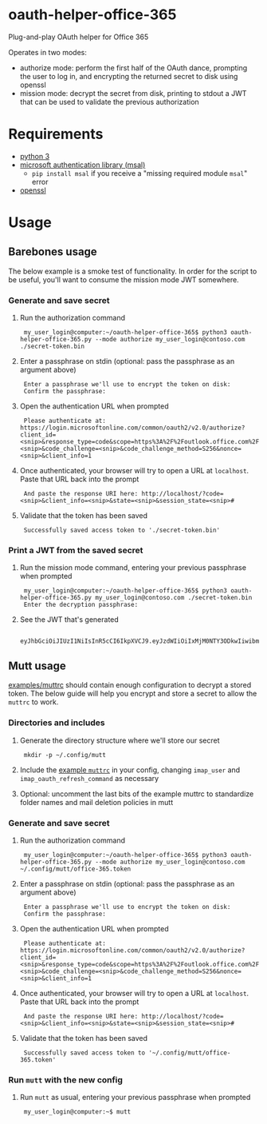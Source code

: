 oauth-helper-office-365
====

Plug-and-play OAuth helper for Office 365

Operates in two modes:
  * authorize mode: perform the first half of the OAuth dance, prompting the
    user to log in, and encrypting the returned secret to disk using openssl
  * mission mode: decrypt the secret from disk, printing to stdout a JWT that
    can be used to validate the previous authorization

# Requirements

* [python 3](https://www.python.org/downloads/)
* [microsoft authentication library
  (msal)](https://github.com/AzureAD/microsoft-authentication-library-for-python)
  - `pip install msal` if you receive a "missing required module `msal`" error
* [openssl](https://www.openssl.org/source/)

# Usage

## Barebones usage

The below example is a smoke test of functionality. In order for the script to
be useful, you'll want to consume the mission mode JWT somewhere.

### Generate and save secret

1. Run the authorization command

        my_user_login@computer:~/oauth-helper-office-365$ python3 oauth-helper-office-365.py --mode authorize my_user_login@contoso.com ./secret-token.bin

1. Enter a passphrase on stdin (optional: pass the passphrase as an argument
   above)

        Enter a passphrase we'll use to encrypt the token on disk:
        Confirm the passphrase:

1. Open the authentication URL when prompted

        Please authenticate at: https://login.microsoftonline.com/common/oauth2/v2.0/authorize?client_id=<snip>&response_type=code&scope=https%3A%2F%2Foutlook.office.com%2FIMAP.AccessAsUser.All+https%3A%2F%2Foutlook.office.com%2FSMTP.Send+offline_access+openid+profile&state=<snip>&code_challenge=<snip>&code_challenge_method=S256&nonce=<snip>&client_info=1

1. Once authenticated, your browser will try to open a URL at `localhost`. Paste
   that URL back into the prompt

        And paste the response URI here: http://localhost/?code=<snip>&client_info=<snip>&state=<snip>&session_state=<snip>#

1. Validate that the token has been saved

        Successfully saved access token to './secret-token.bin'

### Print a JWT from the saved secret

1. Run the mission mode command, entering your previous passphrase when prompted

        my_user_login@computer:~/oauth-helper-office-365$ python3 oauth-helper-office-365.py my_user_login@contoso.com ./secret-token.bin
        Enter the decryption passphrase:

1. See the JWT that's generated

        eyJhbGciOiJIUzI1NiIsInR5cCI6IkpXVCJ9.eyJzdWIiOiIxMjM0NTY3ODkwIiwibmFtZSI6IkpvaG4gRG9lIiwiaWF0IjoxNTE2MjM5MDIyfQ.SflKxwRJSMeKKF2QT4fwpMeJf36POk6yJV_adQssw5c

## Mutt usage

[examples/muttrc](examples/muttrc) should contain enough configuration to
decrypt a stored token. The below guide will help you encrypt and store a secret
to allow the `muttrc` to work.

### Directories and includes

1. Generate the directory structure where we'll store our secret

        mkdir -p ~/.config/mutt

1. Include the [example `muttrc`](examples/muttrc) in your config, changing
   `imap_user` and `imap_oauth_refresh_command` as necessary

1. Optional: uncomment the last bits of the example muttrc to standardize folder
   names and mail deletion policies in mutt

### Generate and save secret

1. Run the authorization command

        my_user_login@computer:~/oauth-helper-office-365$ python3 oauth-helper-office-365.py --mode authorize my_user_login@contoso.com ~/.config/mutt/office-365.token

1. Enter a passphrase on stdin (optional: pass the passphrase as an argument
   above)

        Enter a passphrase we'll use to encrypt the token on disk:
        Confirm the passphrase:

1. Open the authentication URL when prompted

        Please authenticate at: https://login.microsoftonline.com/common/oauth2/v2.0/authorize?client_id=<snip>&response_type=code&scope=https%3A%2F%2Foutlook.office.com%2FIMAP.AccessAsUser.All+https%3A%2F%2Foutlook.office.com%2FSMTP.Send+offline_access+openid+profile&state=<snip>&code_challenge=<snip>&code_challenge_method=S256&nonce=<snip>&client_info=1

1. Once authenticated, your browser will try to open a URL at `localhost`. Paste
   that URL back into the prompt

        And paste the response URI here: http://localhost/?code=<snip>&client_info=<snip>&state=<snip>&session_state=<snip>#

1. Validate that the token has been saved

        Successfully saved access token to '~/.config/mutt/office-365.token'

### Run `mutt` with the new config

1. Run `mutt` as usual, entering your previous passphrase when prompted

        my_user_login@computer:~$ mutt
